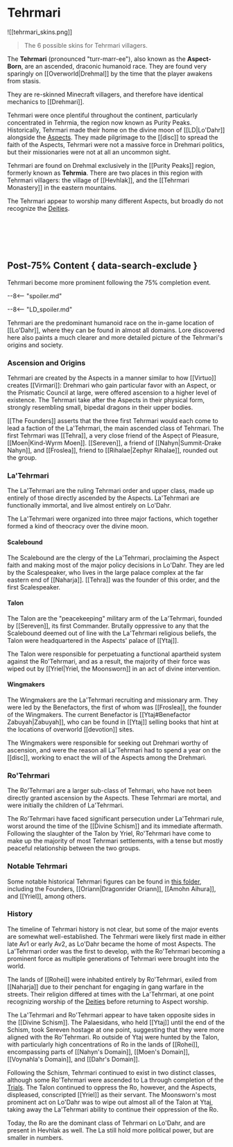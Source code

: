 # Tehrmari

![[tehrmari_skins.png]]
> The 6 possible skins for Tehrmari villagers.

The **Tehrmari** (pronounced "turr-marr-ee"), also known as the **Aspect-Born**, are an ascended, draconic humanoid race. They are found very sparingly on [[Overworld|Drehmal]] by the time that the player awakens from stasis. 

They are re-skinned Minecraft villagers, and therefore have identical mechanics to [[Drehmari]].

Tehrmari were once plentiful throughout the continent, particularly concentrated in Tehrmia, the region now known as Purity Peaks. Historically, Tehrmari made their home on the divine moon of [[LD|Lo'Dahr]] alongside the [Aspects](/Lore/Higher_Beings/Aspects/). They made pilgrimage to the [[disc]] to spread the faith of the Aspects, Tehrmari were not a massive force in Drehmari politics, but their missionaries were not at all an uncommon sight.

Tehrmari are found on Drehmal exclusively in the [[Purity Peaks]] region, formerly known as **Tehrmia**. There are two places in this region with Tehrmari villagers: the village of [[Hevhlak]], and the [[Tehrmari Monastery]] in the eastern mountains.

The Tehrmari appear to worship many different Aspects, but broadly do not recognize the [Deities](/Lore/Higher_Beings/Deities/).

<br> <br> <br> <br>

## Post-75% Content { data-search-exclude }

Tehrmari become more prominent following the 75% completion event.

--8<-- "spoiler.md"

--8<-- "LD_spoiler.md"

Tehrmari are the predominant humanoid race on the in-game location of [[Lo'Dahr]], where they can be found in almost all domains. Lore discovered here also paints a much clearer and more detailed picture of the Tehrmari's origins and society.

### Ascension and Origins

Tehrmari are created by the Aspects in a manner similar to how [[Virtuo]] creates [[Virmari]]: Drehmari who gain particular favor with an Aspect, or the Prismatic Council at large, were offered ascension to a higher level of existence. The Tehrmari take after the Aspects in their physical form, strongly resembling small, bipedal dragons in their upper bodies.

[[The Founders]] asserts that the three first Tehrmari would each come to lead a faction of the La'Tehrmari, the main ascended class of Tehrmari. The first Tehrmari was [[Tehra]], a very close friend of the Aspect of Pleasure, [[Moen|Kind-Wyrm Moen]]. [[Sereven]], a friend of [[Nahyn|Summit-Drake Nahyn]], and [[Froslea]], friend to [[Rihalae|Zephyr Rihalae]], rounded out the group.

### La'Tehrmari

The La'Tehrmari are the ruling Tehrmari order and upper class, made up entirely of those directly ascended by the Aspects. La'Tehrmari are functionally immortal, and live almost entirely on Lo'Dahr. 

The La'Tehrmari were organized into three major factions, which together formed a kind of theocracy over the divine moon.

#### Scalebound

The Scalebound are the clergy of the La'Tehrmari, proclaiming the Aspect faith and making most of the major policy decisions in Lo'Dahr. They are led by the Scalespeaker, who lives in the large palace complex at the far eastern end of [[Naharja]]. [[Tehra]] was the founder of this order, and the first Scalespeaker.

#### Talon

The Talon are the "peacekeeping" military arm of the La'Tehrmari, founded by [[Sereven]], its first Commander. Brutally oppressive to any that the Scalebound deemed out of line with the La'Tehrmari religious beliefs, the Talon were headquartered in the Aspects' palace of [[Ytaj]].

The Talon were responsible for perpetuating a functional apartheid system against the Ro'Tehrmari, and as a result, the majority of their force was wiped out by [[Yriel|Yriel, the Moonsworn]] in an act of divine intervention.

#### Wingmakers

The Wingmakers are the La'Tehrmari recruiting and missionary arm. They were led by the Benefactors, the first of whom was [[Froslea]], the founder of the Wingmakers. The current Benefactor is [[Ytaj#Benefactor Zabuyah|Zabuyah]], who can be found in [[Ytaj]] selling books that hint at the locations of overworld [[devotion]] sites.

The Wingmakers were responsible for seeking out Drehmari worthy of ascension, and were the reason all La'Tehrmari had to spend a year on the [[disc]], working to enact the will of the Aspects among the Drehmari.

### Ro'Tehrmari

The Ro'Tehrmari are a larger sub-class of Tehrmari, who have not been directly granted ascension by the Aspects. These Tehrmari are mortal, and were initially the children of La'Tehrmari. 

The Ro'Tehrmari have faced significant persecution under La'Tehrmari rule, worst around the time of the [[Divine Schism]] and its immediate aftermath. Following the slaughter of the Talon by Yriel, Ro'Tehrmari have come to make up the majority of most Tehrmari settlements, with a tense but mostly peaceful relationship between the two groups.

### Notable Tehrmari

Some notable historical Tehrmari figures can be found in [this folder](/Lore/Historical_Figures/Tehrmari/), including the Founders, [[Oriann|Dragonrider Oriann]], [[Amohn Aihura]], and [[Yriel]], among others.

### History

The timeline of Tehrmari history is not clear, but some of the major events are somewhat well-established. The Tehrmari were likely first made in either late Av1 or early Av2, as Lo'Dahr became the home of most Aspects. The La'Tehrmari order was the first to develop, with the Ro'Tehrmari becoming a prominent force as multiple generations of Tehrmari were brought into the world.

The lands of [[Rohei]] were inhabited entirely by Ro'Tehrmari, exiled from [[Naharja]] due to their penchant for engaging in gang warfare in the streets. Their religion differed at times with the La'Tehrmari, at one point recognizing worship of the [Deities](/Lore/Higher_Beings/Deities/) before returning to Aspect worship.

The La'Tehrmari and Ro'Tehrmari appear to have taken opposite sides in the [[Divine Schism]]. The Palaesidans, who held [[Ytaj]] until the end of the Schism, took Sereven hostage at one point, suggesting that they were more aligned with the Ro'Tehrmari. Ro outside of Ytaj were hunted by the Talon, with particularly high concentrations of Ro in the lands of [[Rohei]], encompassing parts of [[Nahyn's Domain]], [[Moen's Domain]], [[Voynahla's Domain]], and [[Dahr's Domain]].

Following the Schism, Tehrmari continued to exist in two distinct classes, although some Ro'Tehrmari were ascended to La through completion of the [Trials](/World/Late-Game/Points_of_Interest/Trials/). The Talon continued to oppress the Ro, however, and the Aspects, displeased, conscripted [[Yriel]] as their servant. The Moonsworn's most prominent act on Lo'Dahr was to wipe out almost all of the Talon at Ytaj, taking away the La'Tehrmari ability to continue their oppression of the Ro.

Today, the Ro are the dominant class of Tehrmari on Lo'Dahr, and are present in Hevhlak as well. The La still hold more political power, but are smaller in numbers.
